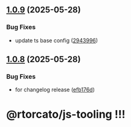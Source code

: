 ## [1.0.9](https://gitlab.com/rtorcato/js-tooling/compare/v1.0.8...v1.0.9) (2025-05-28)


### Bug Fixes

* update ts base config ([2943996](https://gitlab.com/rtorcato/js-tooling/commit/2943996fc322cd903ccfd8912550cbed8c880edf))

## [1.0.8](https://gitlab.com/rtorcato/js-tooling/compare/v1.0.7...v1.0.8) (2025-05-28)


### Bug Fixes

* for changelog release ([efb176d](https://gitlab.com/rtorcato/js-tooling/commit/efb176dc2e2a2c94cf25b6ddcdff95f4bd97b274))

# @rtorcato/js-tooling !!!
